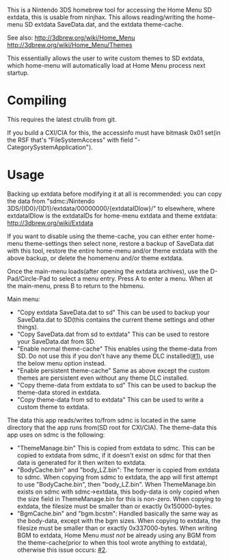 This is a Nintendo 3DS homebrew tool for accessing the Home Menu SD extdata, this is usable from ninjhax. This allows reading/writing the home-menu SD extdata SaveData.dat, and the extdata theme-cache.

See also: http://3dbrew.org/wiki/Home_Menu http://3dbrew.org/wiki/Home_Menu/Themes

This essentially allows the user to write custom themes to SD extdata, which home-menu will automatically load at Home Menu process next startup.

# Compiling
This requires the latest ctrulib from git.

If you build a CXI/CIA for this, the accessinfo must have bitmask 0x01 set(in the RSF that's "FileSystemAccess" with field "- CategorySystemApplication").

# Usage
Backing up extdata before modifying it at all is recommended: you can copy the data from "sdmc:/Nintendo 3DS/{ID0}/{ID1}/extdata/00000000/{extdataIDlow}/" to elsewhere, where extdataIDlow is the extdataIDs for home-menu extdata and theme extdata: http://3dbrew.org/wiki/Extdata

If you want to disable using the theme-cache, you can either enter home-menu theme-settings then select none, restore a backup of SaveData.dat with this tool, restore the entire home-menu and/or theme  extdata with the above backup, or delete the homemenu and/or theme extdata.

Once the main-menu loads(after opening the extdata archives), use the D-Pad/Circle-Pad to select a menu entry. Press A to enter a menu. When at the main-menu, press B to return to the hbmenu.

Main menu:
* "Copy extdata SaveData.dat to sd" This can be used to backup your SaveData.dat to SD(this contains the current theme settings and other things).
* "Copy SaveData.dat from sd to extdata" This can be used to restore your SaveData.dat from SD.
* "Enable normal theme-cache" This enables using the theme-data from SD. Do not use this if you don't have any theme DLC installed([#1](../../issues/1)), use the below menu option instead.
* "Enable persistent theme-cache" Same as above except the custom themes are persistent even without any theme DLC installed.
* "Copy theme-data from extdata to sd" This can be used to backup the theme-data stored in extdata.
* "Copy theme-data from sd to extdata" This can be used to write a custom theme to extdata.

The data this app reads/writes to/from sdmc is located in the same directory that the app runs from(SD root for CXI/CIA).
The theme-data this app uses on sdmc is the following:
* "ThemeManage.bin" This is copied from extdata to sdmc. This can be copied to extdata from sdmc, if it doesn't exist on sdmc for that then data is generated for it then writen to extdata.
* "BodyCache.bin" and "body_LZ.bin": The former is copied from extdata to sdmc. When copying from sdmc to extdata, the app will first attempt to use "BodyCache.bin", then "body_LZ.bin". When ThemeManage.bin exists on sdmc with sdmc->extdata, this body-data is only copied when the size field in ThemeManage.bin for this is non-zero. When copying to extdata, the filesize must be smaller than or exactly 0x150000-bytes.
* "BgmCache.bin" and "bgm.bcstm": Handled basically the same way as the body-data, except with the bgm sizes. When copying to extdata, the filesize must be smaller than or exactly 0x337000-bytes. When writing BGM to extdata, Home Menu *must* *not* be already using any BGM from the theme-cache(prior to when this tool wrote anything to extdata), otherwise this issue occurs: [#2](../../issues/2).

